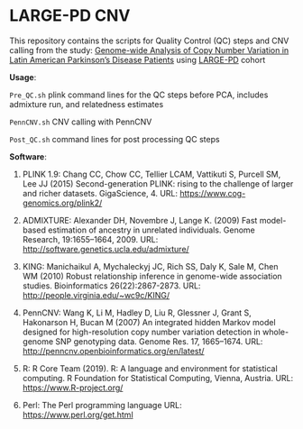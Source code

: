 # LARGE-PD CNV

This repository contains the scripts for Quality Control (QC) steps and CNV calling from the study: [Genome-wide Analysis of Copy Number Variation in Latin American Parkinson’s Disease Patients](https://www.medrxiv.org/content/10.1101/2020.05.29.20100859v2) using [LARGE-PD](https://large-pd.org/) cohort

**Usage**:

`Pre_QC.sh` plink command lines for the QC steps before PCA, includes admixture run, and relatedness estimates  

`PennCNV.sh` CNV calling with PennCNV

`Post_QC.sh` command lines for post processing QC steps
    
**Software**:

1. PLINK 1.9: Chang CC, Chow CC, Tellier LCAM, Vattikuti S, Purcell SM, Lee JJ (2015) Second-generation PLINK: rising to the challenge of larger and richer datasets. GigaScience, 4. URL: https://www.cog-genomics.org/plink2/

2. ADMIXTURE: Alexander DH, Novembre J, Lange K. (2009) Fast model-based estimation of ancestry in unrelated individuals. Genome Research, 19:1655–1664, 2009. URL: http://software.genetics.ucla.edu/admixture/

3. KING: Manichaikul A, Mychaleckyj JC, Rich SS, Daly K, Sale M, Chen WM (2010) Robust relationship inference in genome-wide association studies. Bioinformatics 26(22):2867-2873. URL: http://people.virginia.edu/~wc9c/KING/

4. PennCNV: Wang K, Li M, Hadley D, Liu R, Glessner J, Grant S, Hakonarson H, Bucan M (2007) An integrated hidden Markov model designed for high-resolution copy number variation detection in whole-genome SNP genotyping data. Genome Res. 17, 1665–1674. URL: http://penncnv.openbioinformatics.org/en/latest/

5. R: R Core Team (2019). R: A language and environment for statistical computing. R Foundation for Statistical Computing, Vienna, Austria. URL: https://www.R-project.org/

6. Perl: The Perl programming language URL: https://www.perl.org/get.html

